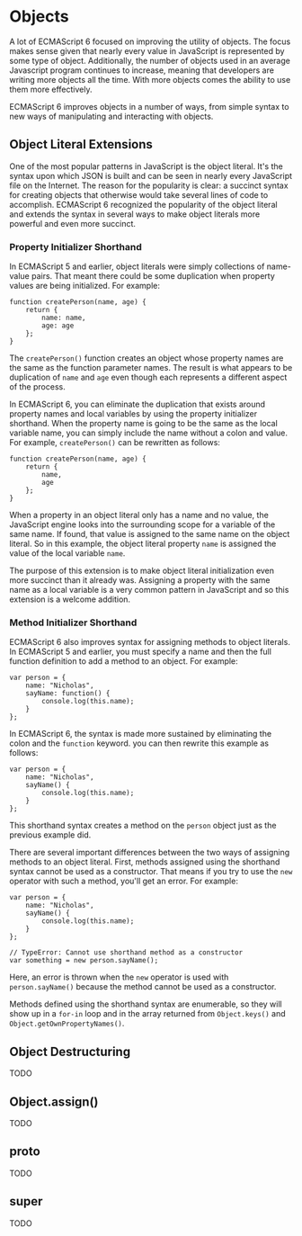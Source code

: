 # Objects

A lot of ECMAScript 6 focused on improving the utility of objects. The focus makes sense given that nearly every value in JavaScript is represented by some type of object. Additionally, the number of objects used in an average Javascript program continues to increase, meaning that developers are writing more objects all the time. With more objects comes the ability to use them more effectively.

ECMAScript 6 improves objects in a number of ways, from simple syntax to new ways of manipulating and interacting with objects.

## Object Literal Extensions

One of the most popular patterns in JavaScript is the object literal. It's the syntax upon which JSON is built and can be seen in nearly every JavaScript file on the Internet. The reason for the popularity is clear: a succinct syntax for creating objects that otherwise would take several lines of code to accomplish. ECMAScript 6 recognized the popularity of the object literal and extends the syntax in several ways to make object literals more powerful and even more succinct.

### Property Initializer Shorthand

In ECMAScript 5 and earlier, object literals were simply collections of name-value pairs. That meant there could be some duplication when property values are being initialized. For example:

    function createPerson(name, age) {
        return {
            name: name,
            age: age
        };
    }

The `createPerson()` function creates an object whose property names are the same as the function parameter names. The result is what appears to be duplication of `name` and `age` even though each represents a different aspect of the process.

In ECMAScript 6, you can eliminate the duplication that exists around property names and local variables by using the property initializer shorthand. When the property name is going to be the same as the local variable name, you can simply include the name without a colon and value. For example, `createPerson()` can be rewritten as follows:

    function createPerson(name, age) {
        return {
            name,
            age
        };
    }

When a property in an object literal only has a name and no value, the JavaScript engine looks into the surrounding scope for a variable of the same name. If found, that value is assigned to the same name on the object literal. So in this example, the object literal property `name` is assigned the value of the local variable `name`.

The purpose of this extension is to make object literal initialization even more succinct than it already was. Assigning a property with the same name as a local variable is a very common pattern in JavaScript and so this extension is a welcome addition.

### Method Initializer Shorthand

ECMAScript 6 also improves syntax for assigning methods to object literals. In ECMAScript 5 and earlier, you must specify a name and then the full function definition to add a method to an object. For example:

    var person = {
        name: "Nicholas",
        sayName: function() {
            console.log(this.name);
        }
    };

In ECMAScript 6, the syntax is made more sustained by eliminating the colon and the `function` keyword. you can then rewrite this example as follows:

    var person = {
        name: "Nicholas",
        sayName() {
            console.log(this.name);
        }
    };

This shorthand syntax creates a method on the `person` object just as the previous example did.

There are several important differences between the two ways of assigning methods to an object literal. First, methods assigned using the shorthand syntax cannot be used as a constructor. That means if you try to use the `new` operator with such a method, you'll get an error. For example:

    var person = {
        name: "Nicholas",
        sayName() {
            console.log(this.name);
        }
    };

    // TypeError: Cannot use shorthand method as a constructor
    var something = new person.sayName();

Here, an error is thrown when the `new` operator is used with `person.sayName()` because the method cannot be used as a constructor.

Methods defined using the shorthand syntax are enumerable, so they will show up in a `for-in` loop and in the array returned from `Object.keys()` and `Object.getOwnPropertyNames()`.










## Object Destructuring

TODO

## Object.assign()

TODO

## __proto__

TODO

## super

TODO
